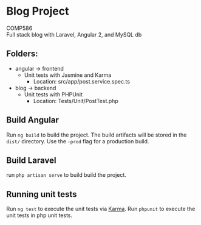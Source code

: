 Blog Project
===================
COMP586<br />
Full stack blog with Laravel, Angular 2, and MySQL db<br />

## Folders:
* angular -> frontend
  * Unit tests with Jasmine and Karma
    * Location: src/app/post.service.spec.ts
* blog -> backend
  * Unit tests with PHPUnit
    * Location: Tests/Unit/PostTest.php

## Build Angular
Run `ng build` to build the project. The build artifacts will be stored in the `dist/` directory. Use the `-prod` flag for a production build.

## Build Laravel
run `php artisan serve` to build build the project.

## Running unit tests
Run `ng test` to execute the unit tests via [Karma](https://karma-runner.github.io/1.0/index.html).
Run `phpunit` to execute the unit tests in php unit tests.
